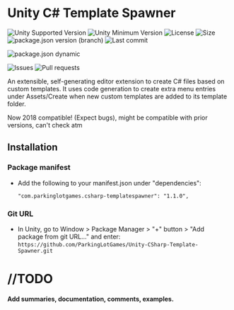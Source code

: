 # Unity C# Template Spawner
![Unity Supported Version](https://img.shields.io/badge/Unity-2019.1%2B-blue?style=plastic) ![Unity Minimum Version](https://img.shields.io/badge/Unity-Min2018.1%2B-yellowgreen?style=plastic) ![License](https://img.shields.io/github/license/ParkingLotGames/Unity-CSharp-Template-Spawner?style=plastic) ![Size](https://img.shields.io/github/repo-size/ParkingLotGames/Unity-CSharp-Template-Spawner?style=plastic) ![package.json version (branch)](https://img.shields.io/github/package-json/v/ParkingLotGames/Unity-CSharp-Template-Spawner/main?style=plastic) ![Last commit](https://img.shields.io/github/last-commit/ParkingLotGames/Unity-CSharp-Template-Spawner?style=plastic)

![package.json dynamic](https://img.shields.io/github/package-json/keywords/ParkingLotGames/Unity-CSharp-Template-Spawner?style=plastic)

![Issues](https://img.shields.io/github/issues-raw/ParkingLotGames/Unity-CSharp-Template-Spawner?style=plastic) ![Pull requests](https://img.shields.io/github/issues-pr-raw/ParkingLotGames/Unity-CSharp-Template-Spawner?style=plastic)

An extensible, self-generating editor extension to create C# files based on custom templates. It uses code generation to create extra menu entries under Assets/Create when new custom templates are added to its template folder.

Now 2018 compatible! (Expect bugs), might be compatible with prior versions, can't check atm

## Installation 
### Package manifest
* Add the following to your manifest.json under "dependencies":

  ```"com.parkinglotgames.csharp-templatespawner": "1.1.0",```
### Git URL
* In Unity, go to Window > Package Manager > "+" button > "Add package from git URL..." and enter:
```https://github.com/ParkingLotGames/Unity-CSharp-Template-Spawner.git```


# //TODO

#### Add summaries, documentation, comments, examples.
